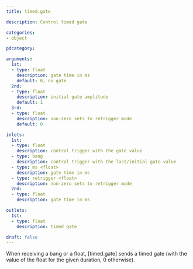 ```yaml
---
title: timed.gate

description: Control timed gate

categories:
- object

pdcategory:

arguments:
  1st:
  - type: float
    description: gate time in ms
    default: 0, no gate
  2nd:
  - type: float
    description: initial gate amplitude
    default: 1
  3rd:
  - type: float
    description: non-zero sets to retrigger mode
    default: 0

inlets:
  1st:
  - type: float
    description: control trigger with the gate value
  - type: bang
    description: control trigger with the last/initial gate value
  - type: ms <float>
    description: gate time in ms
  - type: retrigger <float>
    description: non-zero sets to retrigger mode
  2nd:
  - type: float
    description: gate time in ms

outlets:
  1st:
  - type: float
    description: timed gate

draft: false
---
```


When receiving a bang or a float, [timed.gate] sends a timed gate (with the value of the float for the given duration, 0 otherwise).